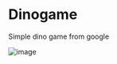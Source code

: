 # Dinogame
Simple dino game from google

![image](https://user-images.githubusercontent.com/69617058/142585063-1adcc8f3-7e1a-43e3-9860-b88f874d05f6.png)
